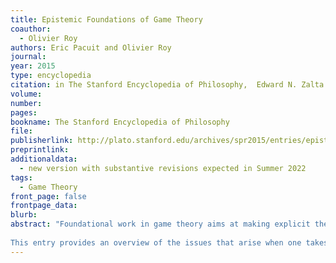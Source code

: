 ```yaml
---
title: Epistemic Foundations of Game Theory
coauthor: 
  - Olivier Roy
authors: Eric Pacuit and Olivier Roy
journal: 
year: 2015
type: encyclopedia
citation: in The Stanford Encyclopedia of Philosophy,  Edward N. Zalta (eds.)
volume:
number:
pages:
bookname: The Stanford Encyclopedia of Philosophy
file: 
publisherlink: http://plato.stanford.edu/archives/spr2015/entries/epistemic-game/
preprintlink: 
additionaldata: 
  - new version with substantive revisions expected in Summer 2022
tags: 
  - Game Theory
front_page: false
frontpage_data:  
blurb: 
abstract: "Foundational work in game theory aims at making explicit the assumptions that underlie the basic concepts of the discipline. Non-cooperative game theory is the study of individual, rational decision making in situations of strategic interaction. This entry presents the epistemic foundations of non-cooperative game theory (this area of research is called epistemic game theory). <br/><br/> Epistemic game theory views rational decision making in games as something not essentially different from rational decision making under uncertainty. As in Decision Theory (Peterson 2009), to choose rationally in a game is to select the 'best' action in light of one's beliefs or information. In a decision problem, the decision maker's beliefs are about a passive state of nature, the state of which determines the consequences of her actions.  In a game, the consequences of one's decision depend on the choices of the other agents  involved in the situation (and possibly the state of nature). Recognizing this---i.e.,  that one is interacting with other agents who try to choose the best course of action in the  light of their own beliefs---brings higher-order information into the picture. The players'   beliefs are no longer about a passive or external environment. They concern the choices and the  information of the other players. What one expects of one's opponents depends on what one thinks  the others expect from her, and what the others expect from a given player depends on what they think   her expectations about them are.  
    
This entry provides an overview of the issues that arise when one takes this broadly decision-theoretic view on rational decision making in games. After some general comments about information in games, we present the formal tools developed in epistemic game theory and epistemic logic that have been used to understand the role of higher-order information in interactive decision making. We then show how these tools can be used to characterize known 'solution concepts' of games in terms of rational decision making in specific informational contexts. Along the way, we highlight a number of philosophical issues that arise in this area."
---
```

    
